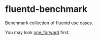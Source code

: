 fluentd-benchmark
=================

Benchmark collection of fluentd use cases.

You may look [one_forward](./one_forward) first.
